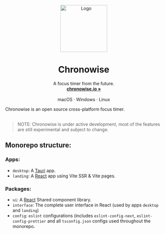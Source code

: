 <p align="center">
  <a href="#">
    
  </a>
  <p align="center">
   <img width="150" height="150" src="https://github.com/alekseytsvetkov/chronowise/blob/main/packages/assets/images/AppLogo.png" alt="Logo">
  </p>
  <h1 align="center"><b>Chronowise</b></h1>
  <p align="center">
  A focus timer from the future.
    <br />
    <a href="https://chronowise.vercel.app"><strong>chronowise.io »</strong></a>
    <br />
    <br />
    macOS
    ·
    Windows
    ·
    Linux
    <br />
  </p>
</p>

Chronowise is an open source cross-platform focus timer.
<br/>
<br/>

> NOTE: Chronowise is under active development, most of the features are still experimental and subject to change.

## Monorepo structure:

### Apps:

- `desktop`: A [Tauri](https://tauri.studio) app.
- `landing`: A [React](https://reactjs.org) app using Vite SSR & Vite pages.

### Packages:

- `ui`: A [React](https://reactjs.org) Shared component library.
- `interface`: The complete user interface in React (used by apps `desktop` and `landing`)
- `config`: `eslint` configurations (includes `eslint-config-next`, `eslint-config-prettier` and all `tsconfig.json` configs used throughout the monorepo.
